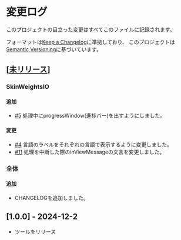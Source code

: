 # 変更ログ

このプロジェクトの目立った変更はすべてこのファイルに記録されます。

フォーマットは[Keep a Changelog](http://keepachangelog.com/)に準拠しており、
このプロジェクトは[Semantic Versioning](http://semver.org/)に基づいています。

## [[未リリース]]
### SkinWeightsIO
#### 追加
- [#5](https://github.com/Hum9183/MayaHumTools/pull/5) 処理中にprogressWindow(進捗バー)を出すようにしました。

#### 変更
- [#4](https://github.com/Hum9183/MayaHumTools/pull/4) 言語のラベルをそれぞれの言語で表示するように変更しました。
- [#11](https://github.com/Hum9183/MayaHumTools/pull/11) 処理を中断した際のinViewMessageの文言を変更しました。

### 全体
#### 追加
- CHANGELOGを追加しました。

## [1.0.0] - 2024-12-2
- ツールをリリース

[未リリース]: https://github.com/Hum9183/MayaHumTools/compare/1.0.0...master
